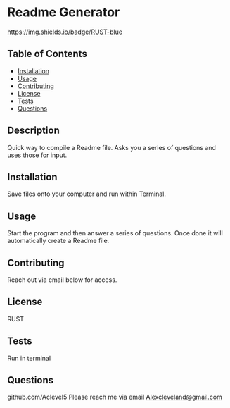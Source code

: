 # Readme Generator
https://img.shields.io/badge/RUST-blue

## Table of Contents

- [Installation](#installation)
- [Usage](#usage)
- [Contributing](#contributing)
- [License](#license)
- [Tests](#tests)
- [Questions](#questions)


## Description
Quick way to compile a Readme file. Asks you a series of questions and uses those for input.

## Installation
Save files onto your computer and run within Terminal.

## Usage
Start the program and then answer a series of questions. Once done it will automatically create a Readme file.

## Contributing
Reach out via email below for access.

## License
RUST

## Tests
Run in terminal

## Questions
github.com/Aclevel5
Please reach me via email Alexcleveland@gmail.com
